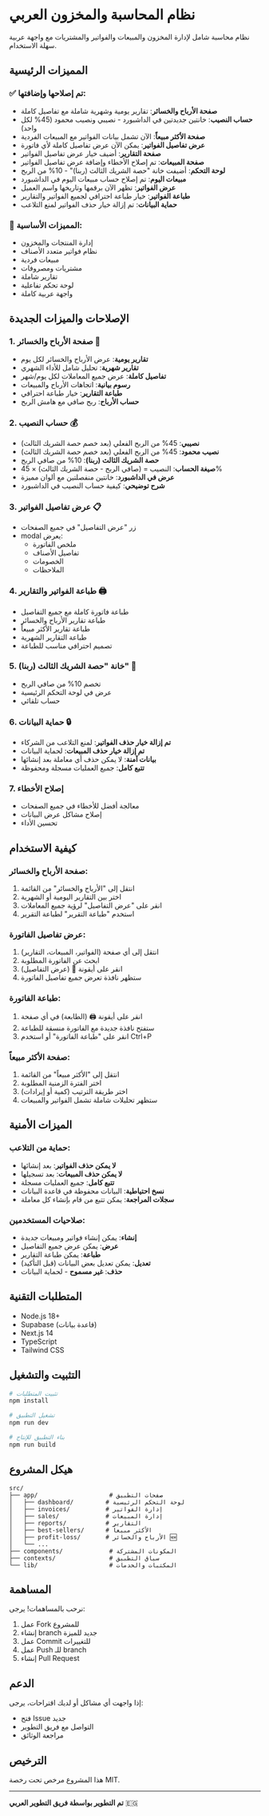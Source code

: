 # نظام المحاسبة والمخزون العربي

نظام محاسبة شامل لإدارة المخزون والمبيعات والفواتير والمشتريات مع واجهة عربية سهلة الاستخدام.

## المميزات الرئيسية

### ✅ تم إصلاحها وإضافتها:
- **صفحة الأرباح والخسائر**: تقارير يومية وشهرية شاملة مع تفاصيل كاملة
- **حساب النصيب**: خانتين جديدتين في الداشبورد - نصيبي ونصيب محمود (45% لكل واحد)
- **صفحة الأكثر مبيعاً**: الآن تشمل بيانات الفواتير مع المبيعات الفردية
- **عرض تفاصيل الفواتير**: يمكن الآن عرض تفاصيل كاملة لأي فاتورة
- **صفحة التقارير**: أضيف خيار عرض تفاصيل الفواتير
- **صفحة المبيعات**: تم إصلاح الأخطاء وإضافة عرض تفاصيل الفواتير
- **لوحة التحكم**: أضيفت خانة "حصة الشريك الثالث (ربنا)" - 10% من الربح
- **مبيعات اليوم**: تم إصلاح حساب مبيعات اليوم في الداشبورد
- **عرض الفواتير**: تظهر الآن برقمها وتاريخها واسم العميل
- **طباعة الفواتير**: خيار طباعة احترافي لجميع الفواتير والتقارير
- **حماية البيانات**: تم إزالة خيار حذف الفواتير لمنع التلاعب

### 🔧 المميزات الأساسية:
- إدارة المنتجات والمخزون
- نظام فواتير متعدد الأصناف
- مبيعات فردية
- مشتريات ومصروفات
- تقارير شاملة
- لوحة تحكم تفاعلية
- واجهة عربية كاملة

## الإصلاحات والميزات الجديدة

### 1. صفحة الأرباح والخسائر 🎯
- **تقارير يومية**: عرض الأرباح والخسائر لكل يوم
- **تقارير شهرية**: تحليل شامل للأداء الشهري
- **تفاصيل كاملة**: عرض جميع المعاملات لكل يوم/شهر
- **رسوم بيانية**: اتجاهات الأرباح والمبيعات
- **طباعة التقارير**: خيار طباعة احترافي
- **حساب الأرباح**: ربح صافي مع هامش الربح

### 2. حساب النصيب 💰
- **نصيبي**: 45% من الربح الفعلي (بعد خصم حصة الشريك الثالث)
- **نصيب محمود**: 45% من الربح الفعلي (بعد خصم حصة الشريك الثالث)
- **حصة الشريك الثالث (ربنا)**: 10% من صافي الربح
- **صيغة الحساب**: النصيب = (صافي الربح - حصة الشريك الثالث) × 45%
- **عرض في الداشبورد**: خانتين منفصلتين مع ألوان مميزة
- **شرح توضيحي**: كيفية حساب النصيب في الداشبورد

### 3. عرض تفاصيل الفواتير 📋
- زر "عرض التفاصيل" في جميع الصفحات
- modal يعرض:
  - ملخص الفاتورة
  - تفاصيل الأصناف
  - الخصومات
  - الملاحظات

### 4. طباعة الفواتير والتقارير 🖨️
- طباعة فاتورة كاملة مع جميع التفاصيل
- طباعة تقارير الأرباح والخسائر
- طباعة تقارير الأكثر مبيعاً
- طباعة التقارير الشهرية
- تصميم احترافي مناسب للطباعة

### 5. خانة "حصة الشريك الثالث (ربنا)" 🙏
- تخصم 10% من صافي الربح
- عرض في لوحة التحكم الرئيسية
- حساب تلقائي

### 6. حماية البيانات 🔒
- **تم إزالة خيار حذف الفواتير**: لمنع التلاعب من الشركاء
- **تم إزالة خيار حذف المبيعات**: لحماية البيانات
- **بيانات آمنة**: لا يمكن حذف أي معاملة بعد إنشائها
- **تتبع كامل**: جميع العمليات مسجلة ومحفوظة

### 7. إصلاح الأخطاء
- معالجة أفضل للأخطاء في جميع الصفحات
- إصلاح مشاكل عرض البيانات
- تحسين الأداء

## كيفية الاستخدام

### صفحة الأرباح والخسائر:
1. انتقل إلى "الأرباح والخسائر" من القائمة
2. اختر بين التقارير اليومية أو الشهرية
3. انقر على "عرض التفاصيل" لرؤية جميع المعاملات
4. استخدم "طباعة التقرير" لطباعة التقرير

### عرض تفاصيل الفاتورة:
1. انتقل إلى أي صفحة (الفواتير، المبيعات، التقارير)
2. ابحث عن الفاتورة المطلوبة
3. انقر على أيقونة 📄 (عرض التفاصيل)
4. ستظهر نافذة تعرض جميع تفاصيل الفاتورة

### طباعة الفاتورة:
1. انقر على أيقونة 🖨️ (الطابعة) في أي صفحة
2. ستفتح نافذة جديدة مع الفاتورة منسقة للطباعة
3. انقر على "طباعة الفاتورة" أو استخدم Ctrl+P

### صفحة الأكثر مبيعاً:
1. انتقل إلى "الأكثر مبيعاً" من القائمة
2. اختر الفترة الزمنية المطلوبة
3. اختر طريقة الترتيب (كمية أو إيرادات)
4. ستظهر تحليلات شاملة تشمل الفواتير والمبيعات

## الميزات الأمنية

### حماية من التلاعب:
- **لا يمكن حذف الفواتير**: بعد إنشائها
- **لا يمكن حذف المبيعات**: بعد تسجيلها
- **تتبع كامل**: جميع العمليات مسجلة
- **نسخ احتياطية**: البيانات محفوظة في قاعدة البيانات
- **سجلات المراجعة**: يمكن تتبع من قام بإنشاء كل معاملة

### صلاحيات المستخدمين:
- **إنشاء**: يمكن إنشاء فواتير ومبيعات جديدة
- **عرض**: يمكن عرض جميع التفاصيل
- **طباعة**: يمكن طباعة التقارير
- **تعديل**: يمكن تعديل بعض البيانات (قبل التأكيد)
- **حذف**: **غير مسموح** - لحماية البيانات

## المتطلبات التقنية

- Node.js 18+
- Supabase (قاعدة بيانات)
- Next.js 14
- TypeScript
- Tailwind CSS

## التثبيت والتشغيل

```bash
# تثبيت المتطلبات
npm install

# تشغيل التطبيق
npm run dev

# بناء التطبيق للإنتاج
npm run build
```

## هيكل المشروع

```
src/
├── app/                    # صفحات التطبيق
│   ├── dashboard/         # لوحة التحكم الرئيسية
│   ├── invoices/          # إدارة الفواتير
│   ├── sales/             # إدارة المبيعات
│   ├── reports/           # التقارير
│   ├── best-sellers/      # الأكثر مبيعاً
│   ├── profit-loss/       # الأرباح والخسائر 🆕
│   └── ...
├── components/             # المكونات المشتركة
├── contexts/               # سياق التطبيق
└── lib/                    # المكتبات والخدمات
```

## المساهمة

نرحب بالمساهمات! يرجى:
1. عمل Fork للمشروع
2. إنشاء branch جديد للميزة
3. عمل Commit للتغييرات
4. عمل Push للـ branch
5. إنشاء Pull Request

## الدعم

إذا واجهت أي مشاكل أو لديك اقتراحات، يرجى:
- فتح Issue جديد
- التواصل مع فريق التطوير
- مراجعة الوثائق

## الترخيص

هذا المشروع مرخص تحت رخصة MIT.

---

**تم التطوير بواسطة فريق التطوير العربي** 🇪🇬
